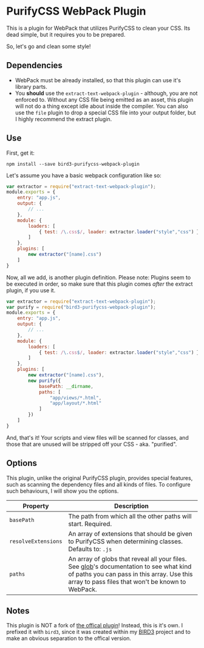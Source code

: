 # PurifyCSS WebPack Plugin

This is a plugin for WebPack that utilizes PurifyCSS to clean your CSS. Its dead simple, but it requires you to be prepared.

So, let's go and clean some style!

## Dependencies
- WebPack must be already installed, so that this plugin can use it's library parts.
- You **should** use the `extract-text-webpack-plugin` - although, you are not enforced to. Without any CSS file being emitted as an asset, this plugin will not do a thing except idle about inside the compiler. You can also use the `file` plugin to drop a special CSS file into your output folder, but I highly recommend the extract plugin.

## Use
First, get it:

    npm install --save bird3-purifycss-webpack-plugin

Let's assume you have a basic webpack configuration like so:

```javascript
var extractor = require("extract-text-webpack-plugin");
module.exports = {
    entry: "app.js",
    output: {
        // ...
    },
    module: {
        loaders: [
            { test: /\.css$/, loader: extractor.loader("style","css") }
        ]
    },
    plugins: [
        new extractor("[name].css")
    ]
}
```

Now, all we add, is another plugin definition. Please note: Plugins seem to be executed in order, so make sure that this plugin comes _after_ the extract plugin, if you use it.

```javascript
var extractor = require("extract-text-webpack-plugin");
var purify = require("bird3-purifycss-webpack-plugin");
module.exports = {
    entry: "app.js",
    output: {
        // ...
    },
    module: {
        loaders: [
            { test: /\.css$/, loader: extractor.loader("style","css") }
        ]
    },
    plugins: [
        new extractor("[name].css"),
        new purify({
            basePath: __dirname,
            paths: [
                "app/views/*.html",
                "app/layout/*.html"
            ]
        })
    ]
}
```

And, that's it! Your scripts and view files will be scanned for classes, and those that are unused will be stripped off your CSS - aka. "purified".

## Options
This plugin, unlike the original PurifyCSS plugin, provides special features, such as scanning the dependency files and all kinds of files. To configure such behaviours, I will show you the options.

| Property            | Description
|---------------------|------------
| `basePath`          | The path from which all the other paths will start. Required.
| `resolveExtensions` | An array of extensions that should be given to PurifyCSS when determining classes. Defaults to: `.js`
| `paths`             | An array of globs that reveal all your files. See [glob](http://npmjs.org/glob)'s documentation to see what kind of paths you can pass in this array. Use this array to pass files that won't be known to WebPack.

## Notes
This plugin is NOT a fork of [the offical plugin](https://github.com/purifycss/purifycss-webpack-plugin)! Instead, this is it's own. I prefixed it with `bird3`, since it was created within my [BIRD3](https://github.com/DragonsInn/BIRD3) project and to make an obvious separation to the offical version.
